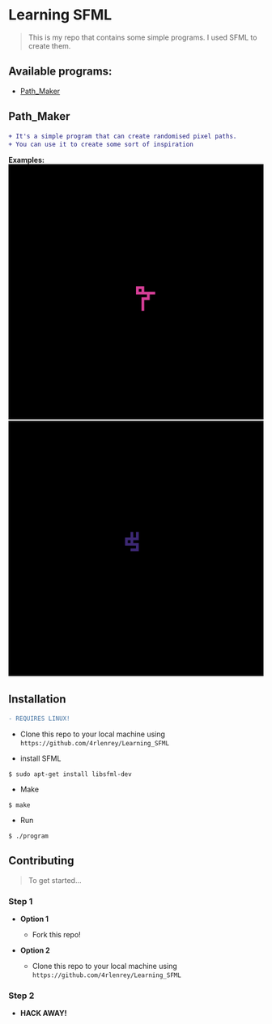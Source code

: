 # Learning SFML
>This is my repo that contains some simple programs.
>I used SFML to create them.

## Available programs:
- [Path_Maker](#Path_Maker)


## Path_Maker
```diff
+ It's a simple program that can create randomised pixel paths.
+ You can use it to create some sort of inspiration
```

**Examples:**
![Example](Path_maker/Examples/Path_03.png)
![Example](Path_maker/Examples/Path_04.png)

## Installation
```diff
- REQUIRES LINUX!
```

- Clone this repo to your local machine using
`https://github.com/4rlenrey/Learning_SFML`

- install SFML
```shell
$ sudo apt-get install libsfml-dev
```

- Make
```shell
$ make
```

- Run
```shell
$ ./program
```

## Contributing

> To get started...

### Step 1

- **Option 1**
    - Fork this repo!

- **Option 2**
    - Clone this repo to your local machine using `https://github.com/4rlenrey/Learning_SFML`

### Step 2

- **HACK AWAY!**
